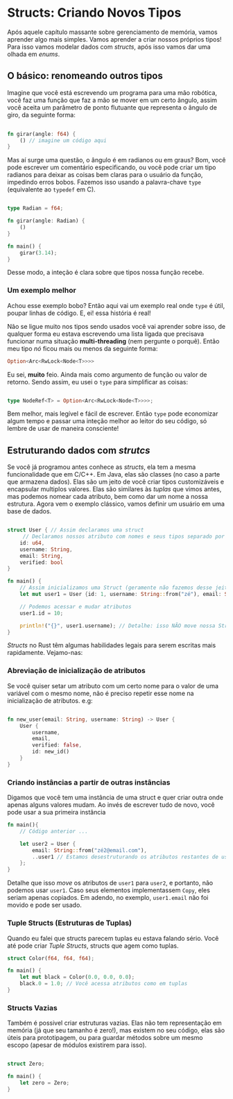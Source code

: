 # Structs: Criando Novos Tipos

Após aquele capítulo massante sobre gerenciamento de memória, vamos aprender algo mais simples. Vamos aprender a criar nossos próprios tipos! Para isso vamos modelar dados com _structs_, após isso vamos dar uma olhada em _enums_.

## O básico: renomeando outros tipos

Imagine que você está escrevendo um programa para uma mão robótica, você faz uma função que faz a mão se mover em um certo ângulo, assim você aceita um parâmetro de ponto flutuante que representa o ângulo de giro, da seguinte forma:

```rust
 
fn girar(angle: f64) {
    () // imagine um código aqui
}

```

Mas aí surge uma questão, o ângulo é em radianos ou em graus? Bom, você pode escrever um comentário especificando, ou você pode criar um tipo radianos para deixar as coisas bem claras para o usuário da função, impedindo erros bobos. Fazemos isso usando a palavra-chave `type` (equivalente ao `typedef` em C).

```rust

type Radian = f64;

fn girar(angle: Radian) {
    ()
}

fn main() {
    girar(3.14); 
}

```

Desse modo, a inteção é clara sobre que tipos nossa função recebe.

### Um exemplo melhor

Achou esse exemplo bobo? Então aqui vai um exemplo real onde `type` é útil, poupar linhas de código. E, ei! essa história é real!

Não se ligue muito nos tipos sendo usados você vai aprender sobre isso, de qualquer forma eu estava escrevendo uma lista ligada que precisava funcionar numa situação __multi-threading__ (nem pergunte o porquê). Então meu tipo _nó_ ficou mais ou menos da seguinte forma:

```rust
Option<Arc<RwLock<Node<T>>>>
```

Eu sei, **muito** feio. Ainda mais como argumento de função ou valor de retorno. Sendo assim, eu usei o `type` para simplificar as coisas:

```rust

type NodeRef<T> = Option<Arc<RwLock<Node<T>>>>;

```

Bem melhor, mais legível e fácil de escrever. Então `type` pode economizar algum tempo e passar uma inteção melhor ao leitor do seu código, só lembre de usar de maneira consciente!

## Estruturando dados com _strutcs_

Se você já programou antes conhece as _structs_, ela tem a mesma funcionalidade que em C/C++. Em Java, elas são classes (no caso a parte que armazena dados). Elas são um jeito de você criar tipos customizáveis e encapsular multiplos valores. Elas são similares às _tuplas_ que vimos antes, mas podemos nomear cada atributo, bem como dar um nome a nossa estrutura. Agora vem o exemplo clássico, vamos definir um usuário em uma base de dados.

```rust

struct User { // Assim declaramos uma struct
     // Declaramos nossos atributo com nomes e seus tipos separado por vírgulas
    id: u64,
    username: String,
    email: String,
    verified: bool
}

fn main() {
    // Assim inicializamos uma Struct (geramente não fazemos desse jeito, mas calma)
    let mut user1 = User {id: 1, username: String::from("zé"), email: String::from("zé@email.com"), verified: true};

    // Podemos acessar e mudar atributos
    user1.id = 10;

    println!("{}", user1.username); // Detalhe: isso NÃO move nossa String, pois seu owner é a estrutura user e não o atributo! Só passamos como referência.
}

```

_Structs_ no Rust têm algumas habilidades legais para serem escritas mais rapidamente. Vejamo-nas:

### Abreviação de inicialização de atributos

Se você quiser setar um atributo com um certo nome para o valor de uma variável com o mesmo nome, não é preciso repetir esse nome na inicialização de atributos. e.g:

```rust

fn new_user(email: String, username: String) -> User {
    User {
        username,
        email,
        verified: false,
        id: new_id()
    }
}

```

### Criando instâncias a partir de outras instâncias

Digamos que você tem uma instância de uma struct e quer criar outra onde apenas alguns valores mudam. Ao invés de escrever tudo de novo, você pode usar a sua primeira instância

```rust
fn main(){
    // Código anterior ...

    let user2 = User {
        email: String::from("zé2@email.com"),
        ..user1 // Estamos desestruturando os atributos restantes de user1
    };
}

```

Detalhe que isso _move_ os atributos de `user1` para `user2`, e portanto, não podemos usar `user1`. Caso seus elementos implementassem `Copy`, eles seriam apenas copiados. Em adendo, no exemplo, `user1.email` não foi movido e pode ser usado.

### Tuple Structs (Estruturas de Tuplas)

Quando eu falei que structs parecem tuplas eu estava falando sério. Você até pode criar _Tuple Structs_, structs que agem como tuplas.

```rust
struct Color(f64, f64, f64);

fn main() {
    let mut black = Color(0.0, 0.0, 0.0);
    black.0 = 1.0; // Você acessa atributos como em tuplas
}

```

### Structs Vazias

Também é possivel criar estruturas vazias. Elas não tem representação em memória (já que seu tamanho é zero!), mas existem no seu código, elas são úteis para prototipagem, ou para guardar métodos sobre um mesmo escopo (apesar de módulos existirem para isso).

```rust

struct Zero;

fn main() {
    let zero = Zero;
}

```
